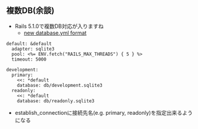 ## 複数DB(余談)

* Rails 5.1.0で複数DB対応が入りますね
  * [new database\.yml format](https://github.com/rails/rails/pull/27611)

```
default: &default
  adapter: sqlite3
  pool: <%= ENV.fetch("RAILS_MAX_THREADS") { 5 } %>
  timeout: 5000

development:
  primary:
    <<: *default
    database: db/development.sqlite3
  readonly:
    <<: *default
    database: db/readonly.sqlite3
```

* establish_connectionに接続先名(e.g. primary, readonly)を指定出来るようになる
